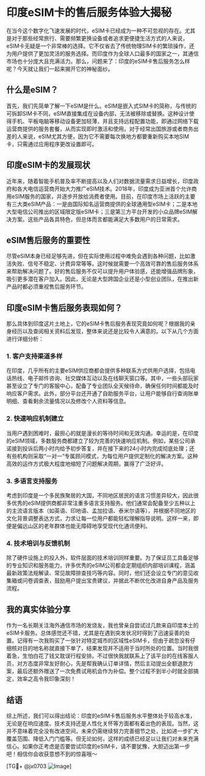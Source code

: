 # 印度eSIM卡的售后服务体验大揭秘

在当今这个数字化飞速发展的时代，eSIM卡已经成为一种不可忽视的存在。尤其是对于那些经常旅行、需要频繁更换设备或者追求更便捷生活方式的人来说，eSIM卡无疑是一个非常棒的选择。它不仅省去了传统物理SIM卡的繁琐操作，还为用户提供了更加灵活的服务选择。而印度作为全球人口最多的国家之一，其通信市场也十分庞大且充满活力。那么，问题来了：印度的eSIM卡售后服务怎么样呢？今天就让我们一起来揭开它的神秘面纱。

## 什么是eSIM？

首先，我们先简单了解一下eSIM是什么。eSIM是嵌入式SIM卡的简称，与传统的可拆卸SIM卡不同，eSIM直接集成在设备内部，无法被移除或替换。这种设计使得手机、平板电脑等移动设备更加轻薄，并且支持远程配置功能，即通过网络下载运营商提供的服务套餐，从而实现即时激活和使用。对于经常出国旅游或者商务出差的人来说，eSIM尤其方便，因为它不需要每次换地方都要重新购买本地SIM卡，只需通过应用程序更改设置即可。

## 印度eSIM卡的发展现状

近年来，随着智能手机普及率不断提高以及人们对数据流量需求日益增长，印度政府和各大电信运营商开始大力推广eSIM技术。2018年，印度成为亚洲首个允许商用eSIM服务的国家，并逐步开放给消费者使用。目前，在印度市场上活跃的主要有三大类eSIM产品：一是由国际知名运营商提供的全球通用型eSIM卡；二是本地大型电信公司推出的区域限定版eSIM卡；三是第三方平台开发的小众品牌eSIM解决方案。这些产品各具特色，但总体而言都能满足大多数用户的日常需求。

## eSIM售后服务的重要性

尽管eSIM本身已经足够先进，但在实际使用过程中难免会遇到各种问题，比如激活失败、信号不稳定、计费异常等等。这时候就需要一个高效可靠的售后服务体系来帮助解决问题了。好的售后服务不仅可以提升用户体验感，还能增强品牌形象，吸引更多潜在客户加入。因此，无论是大型跨国企业还是小型创业团队，在推出新产品时都必须重视售后服务环节。

## 印度eSIM卡售后服务表现如何？

那么具体到印度这片土地上，它的eSIM卡售后服务表现究竟如何呢？根据我的亲身经历以及查阅相关资料后发现，整体来说还是比较令人满意的。以下从几个方面进行详细分析：

### 1. 客户支持渠道多样

在印度，几乎所有的主要eSIM供应商都会提供多种联系方式供用户选择，包括电话热线、电子邮件咨询、社交媒体互动以及在线聊天窗口等。其中，一些头部玩家甚至设立了专门的客服中心，配备了专业团队全天候待命，确保任何时间都能及时响应客户需求。此外，部分平台还开通了自助服务平台，让用户能够自行查询账单明细、查看剩余流量情况以及修改个人资料等信息。

### 2. 快速响应机制建立

当用户遇到困难时，最担心的就是漫长的等待时间和无效沟通。幸运的是，在印度的eSIM领域，多数服务商都建立了较为完善的快速响应机制。例如，某些公司承诺接到投诉后两小时内给予初步答复，并在接下来的24小时内完成彻底处理；还有些机构则采取“一对一”专属顾问模式，为每位用户提供定制化的解决方案。这种高效的运作方式极大程度地缩短了问题解决周期，赢得了广泛好评。

### 3. 多语言支持服务

考虑到印度是一个多民族聚居的大国，不同地区居民的语言习惯差异较大，因此很多优秀的eSIM提供商都非常注重多语言支持服务。他们通常会配备至少五种以上的主流语言版本（如英语、印地语、孟加拉语、泰米尔语等），并根据不同地区的文化背景调整表达方式，力求让每一位用户都能轻松理解指导说明。这样一来，即便是偏远山区的老年群体也能无障碍地享受现代化通讯便利。

### 4. 技术培训与反馈机制

除了硬件设施上的投入外，软件层面的技术培训同样重要。为了保证员工具备足够的专业知识和服务能力，许多优秀的eSIM公司都会定期组织内部培训课程，涵盖最新政策法规解读、常见故障排查技巧等内容。同时，他们还会设立专门的意见收集箱或问卷调查表，鼓励用户提出宝贵建议，并据此不断优化改进自身产品及服务流程。

## 我的真实体验分享

作为一名长期关注海外通信市场的发烧友，我也曾亲自尝试过几款来自印度本土的eSIM卡服务。总体感觉还不错，尤其是在遇到突发状况时得到了迅速妥善的处置。记得有一次我购买了一张针对特定城市的区域性eSIM卡，但由于疏忽没有仔细核对目的地名称就直接下单了，结果发现并不适用于当时所处的位置。当时我很着急，生怕白花了钱又耽误行程安排。不过很快我就联系上了该平台的在线客服人员，对方态度非常友好耐心，先是帮我确认订单详情，然后主动提出全额退款方案，最后还额外赠送了一次免费试用机会作为补偿。整个过程不到半小时就全部搞定，效率之高令我印象深刻！

## 结语

综上所述，我们可以得出结论：印度的eSIM卡售后服务水平整体处于较高水准，无论是在响应速度、技术支持还是人性化关怀等方面都有着出色的表现。当然，这并不意味着完全没有改进空间，未来仍需继续努力完善细节之处，比如进一步扩大覆盖范围、降低入门门槛等。但无论如何，这样的成绩已经足以让我们对未来充满信心。如果你正考虑是否要尝试印度的eSIM卡，请不要犹豫，大胆迈出第一步吧！相信你会收获意想不到的惊喜哦～

[TG💪+ @jx0703 ![Image](https://github.com/user-attachments/assets/dbca1d08-cadb-493c-b0ec-ad6f7a83f270)]